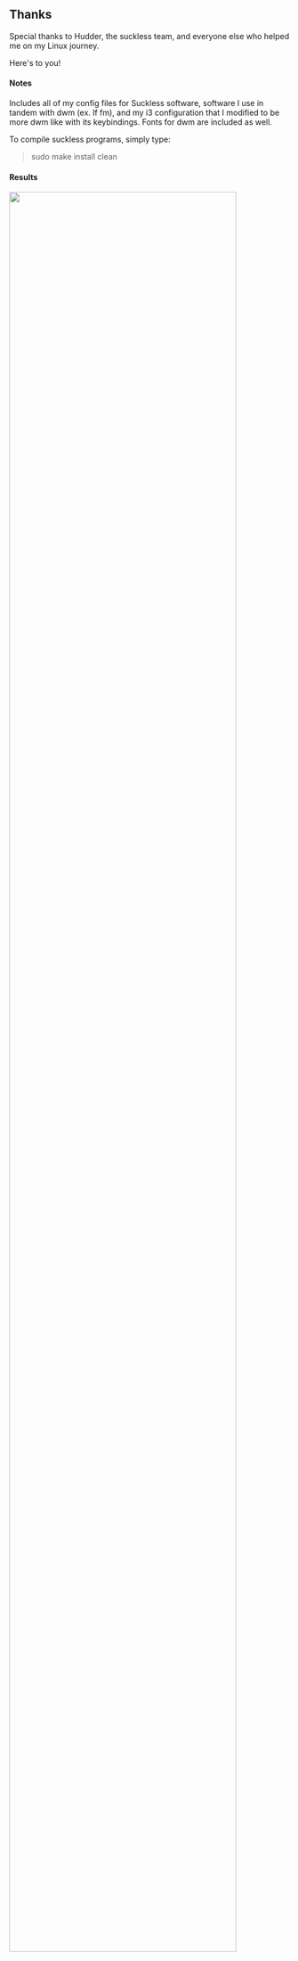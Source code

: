 ## Thanks

Special thanks to Hudder, the suckless team, and everyone else who helped me on my Linux journey.

Here's to you! 

#### Notes 
Includes all of my config files for Suckless software, software I use in tandem with dwm (ex. lf fm), and my i3 configuration that I modified to be more dwm like with its keybindings. Fonts for dwm are included as well. 

To compile suckless programs, simply type: 

> sudo make install clean

#### Results
<img src="https://searingflesh.xyz/assets/suckless-repo/dwm2.png" width=90%/> 

